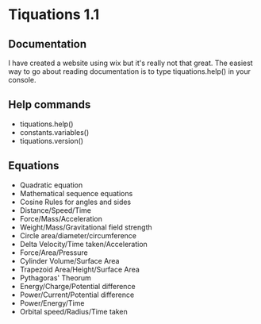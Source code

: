 <h1>Tiquations 1.1</h1>

<h2>Documentation</h2>
<p>I have created a website using wix but it's really not that great. The easiest way to go about reading documentation is to type tiquations.help() in your console.</p>

<h2>Help commands</h2>
<ul>
<li>tiquations.help()</li>
<li>constants.variables()</li>
<li>tiquations.version()</li>
</ul>

<h2>Equations</h2>
<ul>
<li>Quadratic equation</li>
<li>Mathematical sequence equations</li>
<li>Cosine Rules for angles and sides</li>
<li>Distance/Speed/Time</li>
<li>Force/Mass/Acceleration</li>
<li>Weight/Mass/Gravitational field strength</li>
<li>Circle area/diameter/circumference</li>
<li>Delta Velocity/Time taken/Acceleration</li>
<li>Force/Area/Pressure</li>
<li>Cylinder Volume/Surface Area</li>
<li>Trapezoid Area/Height/Surface Area</li>
<li>Pythagoras' Theorum</li>
<li>Energy/Charge/Potential difference</li>
<li>Power/Current/Potential difference</li>
<li>Power/Energy/Time</li>
<li>Orbital speed/Radius/Time taken</li>
</ul>

